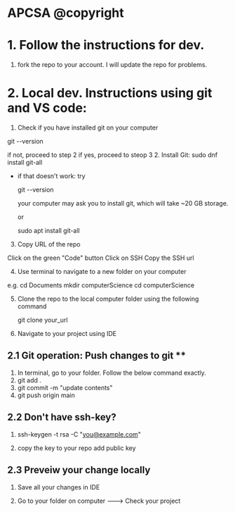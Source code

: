 # APCSA  @copyright 

# 1. Follow the instructions for dev.
1. fork the repo to your account. I will update the repo for problems.


# 2. Local dev. Instructions using git and VS code:
1. Check if you have installed git on your computer

git --version   

if not, proceed to step 2
if yes, proceed to steop 3
2. Install Git:  sudo dnf install git-all
 - if that doesn't work: try
    
    git --version

    your computer may ask you to install git, which will take ~20 GB storage.

    or

    sudo apt install git-all

3. Copy URL of the repo 

Click on the green "Code" button
Click on SSH
Copy the SSH url

4. Use terminal to navigate to a new folder on your computer

e.g. cd Documents
mkdir computerScience
cd computerScience

5. Clone the repo to the local computer folder using the following command

    git clone your_url

6. Navigate to your project using IDE



## 2.1 Git operation: Push changes to git ** 

1. In terminal, go to your folder. Follow the below command exactly.
2. git add .
3. git commit -m "update contents"
4. git push origin main

## 2.2 Don't have ssh-key?

1. ssh-keygen -t rsa -C "you@example.com" 

2. copy the key to your repo add public key   

## 2.3 Preveiw your change locally
1. Save all your changes in IDE

2. Go to your folder on computer ---> Check your project





